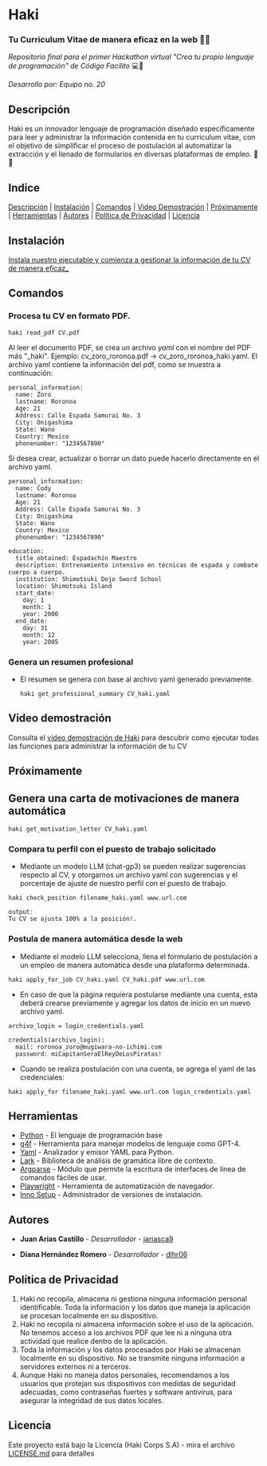 # Haki 

### Tu Curriculum Vitae de manera eficaz en la web 📑🌐

_Repositorio final para el primer Hackathon virtual "Crea tu propio lenguaje de programación" de Código Facilito_ 💻🐊

_Desarrollo por: Equipo no. 20_ 

## Descripción 

Haki es un innovador lenguaje de programación diseñado específicamente para leer y administrar la información contenida en tu curriculum vitae, con el objetivo de simplificar el proceso de postulación al automatizar la extracción y el llenado de formularios en diversas plataformas de empleo. 📨🔎

## Indice 

[Descripción](#descripción) | [Instalación](#instalación⚙️) | [Comandos](#comandos) | [Video Demostración](#video-demostración) | [Próximamente](#próximamente) | [Herramientas](#herramientas) | [Autores](#autores) | [Política de Privacidad](#política-de-privacidad) | [Licencia](#licencia)



## Instalación

[Instala nuestro ejecutable y comienza a gestionar la información de tu CV de manera eficaz_](https://drive.google.com/file/d/1kTEz6pPqFvE9S9lor_GgXzbIcnmdQJFT/view?usp=drive_link)


## Comandos 

### Procesa tu CV en formato PDF. 
~~~
haki read_pdf CV.pdf
~~~

Al leer el documento PDF, se crea un archivo *yaml* con el nombre del PDF más "_haki". Ejemplo: cv_zoro_roronoa.pdf -> cv_zoro_roronoa_haki.yaml. El archivo yaml contiene la información del pdf, como se muestra a continuación:
~~~
personal_information:
  name: Zoro
  lastname: Roronoa
  Age: 21
  Address: Calle Espada Samurai No. 3
  City: Onigashima
  State: Wano
  Country: Mexico
  phonenumber: "1234567890"
~~~

Si desea crear, actualizar o borrar un dato puede hacerlo directamente en el archivo yaml. 
~~~
personal_information:
  name: Cody
  lastname: Roronoa
  Age: 21
  Address: Calle Espada Samurai No. 3
  City: Onigashima
  State: Wano
  Country: Mexico
  phonenumber: "1234567890"

education:
  title_obtained: Espadachín Maestro
  description: Entrenamiento intensivo en técnicas de espada y combate cuerpo a cuerpo.
  institution: Shimotsuki Dojo Sword School
  location: Shimotsuki Island
  start_date:
    day: 1
    month: 1
    year: 2000
  end_date:
    day: 31
    month: 12
    year: 2005
~~~


### Genera un resumen profesional 
* El resumen se genera con base al archivo yaml generado previamente.
  ~~~
  haki get_professional_summary CV_haki.yaml
  ~~~
  


## Video demostración 

Consulta el [video demostración de Haki](https://drive.google.com/file/d/1HlGD03fOTVwO5_i9uf6cb_krdqvpB-fy/view?usp=drive_link) para descubrir como ejecutar todas las funciones para administrar la información de tu CV

## Próximamente 

## Genera una carta de motivaciones de manera automática

~~~
haki get_motivation_letter CV_haki.yaml
~~~

### Compara tu perfil con el puesto de trabajo solicitado
* Mediante un modelo LLM (chat-gp3) se pueden realizar sugerencias respecto al CV, y otorgarnos un archivo yaml con sugerencias y el porcentaje de ajuste de nuestro perfil con el puesto de trabajo.

~~~
haki check_position filename_haki.yaml www.url.com

output:
Tu CV se ajusta 100% a la posición!.
~~~

### Postula de manera automática desde la web

* Mediante el modelo LLM selecciona, llena el formulario de postulación a un empleo de manera automática desde una plataforma determinada.

~~~
haki apply_for_job CV_haki.yaml CV_haki.pdf www.url.com
~~~

* En caso de que la página requiera postularse mediante una cuenta, esta deberá crearse previamente y agregar los datos de inicio en un nuevo archivo yaml.

~~~
archivo_login = login_credentials.yaml

credentials(archivo_login):
  mail: roronoa_zoro@mugiwara-no-ichimi.com
  password: miCapitanSeraElReyDeLosPiratas!
~~~

* Cuando se realiza postulación con una cuenta, se agrega el yaml de las credenciales:
~~~
haki apply_for filename_haki.yaml www.url.com login_credentials.yaml
~~~


## Herramientas

* [Python](https://www.python.org/) - El lenguaje de programación base
* [g4f](https://pypi.org/project/g4f/) - Herramienta para manejar modelos de lenguaje como GPT-4.
* [Yaml](https://pypi.org/project/PyYAML/) - Analizador y emisor YAML para Python.
* [Lark](https://pypi.org/project/g4f/) - Biblioteca de análisis de gramática libre de contexto. 
* [Argparse](https://docs.python.org/3/library/argparse.html) - Módulo que permite la escritura de interfaces de línea de comandos fáciles de usar.
* [Playwright](https://playwright.dev/python/docs/intro) - Herramienta de automatización de navegador.
* [Inno Setup](https://pypi.org/project/innosetup/) - Administrador de versiones de instalación. 


## Autores 

* **Juan Arias Castillo** - *Desarrollador* - [jariasca9](https://github.com/jariasca9)

* **Diana Hernández Romero** - *Desarrollador* - [dlhr06](https://github.com/dlhr06)


## Política de Privacidad 

1. Haki no recopila, almacena ni gestiona ninguna información personal identificable. Toda la información y los datos que maneja la aplicación se procesan localmente en su dispositivo.
2. Haki no recopila ni almacena información sobre el uso de la aplicación. No tenemos acceso a los archivos PDF que lee ni a ninguna otra actividad que realice dentro de la aplicación.
3. Toda la información y los datos procesados por Haki se almacenan localmente en su dispositivo. No se transmite ninguna información a servidores externos ni a terceros.
4. Aunque Haki no maneja datos personales, recomendamos a los usuarios que protejan sus dispositivos con medidas de seguridad adecuadas, como contraseñas fuertes y software antivirus, para asegurar la integridad de sus datos locales.

## Licencia 

Este proyecto está bajo la Licencia (Haki Corps S.A) - mira el archivo [LICENSE.md](LICENSE.md) para detalles



